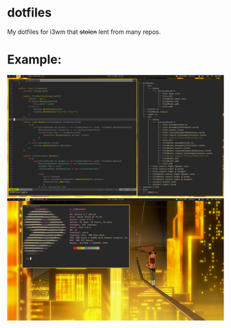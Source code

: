 # dotfiles

My dotfiles for i3wm that ~~stolen~~ lent from many repos.

# Example:
![My i3wm gentoo workflow #1](https://raw.githubusercontent.com/wellwineo/dotfiles/main/pic1.png)
![My i3wm gentoo workflow #2](https://raw.githubusercontent.com/wellwineo/dotfiles/main/pic2.png)

